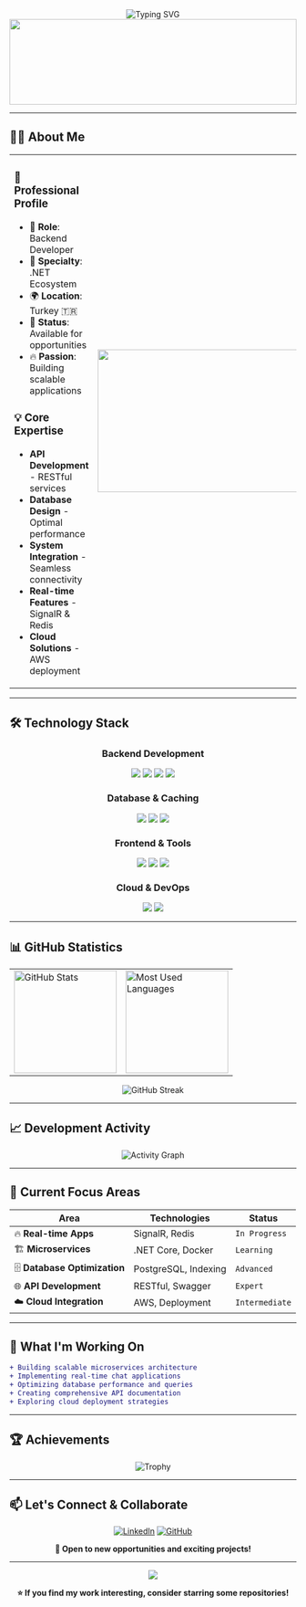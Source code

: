 <!-- Modern Professional Header -->
<div align="center">
  <img src="https://readme-typing-svg.demolab.com?font=Fira+Code&size=28&duration=3000&pause=1000&color=00D8FF&center=true&vCenter=true&width=600&lines=Hi%2C+I'm+Eray+Y%C3%BCksek+%F0%9F%91%8B;Backend+Developer;.NET+Specialist" alt="Typing SVG" />
</div>

<!-- Clean Professional Banner -->
<div align="center">
  <img width="100%" height="150" src="https://capsule-render.vercel.app/api?type=waving&color=0d1117,1a1a2e,16213e&height=150&section=header&text=.NET%20Backend%20Developer&fontSize=35&fontColor=38BDF8&animation=fadeIn&fontAlignY=50" />
</div>

---

## 👨‍💻 **About Me**

<table>
<tr>
<td width="50%">

### 🚀 **Professional Profile**
- 💼 **Role**: Backend Developer
- 🎯 **Specialty**: .NET Ecosystem
- 🌍 **Location**: Turkey 🇹🇷
- 📧 **Status**: Available for opportunities
- 🔥 **Passion**: Building scalable applications

### 💡 **Core Expertise**
- **API Development** - RESTful services
- **Database Design** - Optimal performance  
- **System Integration** - Seamless connectivity
- **Real-time Features** - SignalR & Redis
- **Cloud Solutions** - AWS deployment

</td>
<td width="50%">

<div align="center">
  <img src="https://github.com/abhisheknaiidu/abhisheknaiidu/blob/master/code.gif" width="400" height="250"/>
</div>

</td>
</tr>
</table>

---

## 🛠️ **Technology Stack**

<div align="center">

### **Backend Development**
<p>
  <img src="https://img.shields.io/badge/.NET-512BD4?style=for-the-badge&logo=dotnet&logoColor=white" />
  <img src="https://img.shields.io/badge/C%23-239120?style=for-the-badge&logo=csharp&logoColor=white" />
  <img src="https://img.shields.io/badge/SignalR-512BD4?style=for-the-badge&logo=signalr&logoColor=white" />
  <img src="https://img.shields.io/badge/Entity_Framework-512BD4?style=for-the-badge&logo=.net&logoColor=white" />
</p>

### **Database & Caching**
<p>
  <img src="https://img.shields.io/badge/PostgreSQL-336791?style=for-the-badge&logo=postgresql&logoColor=white" />
  <img src="https://img.shields.io/badge/SQL_Server-CC2927?style=for-the-badge&logo=microsoftsqlserver&logoColor=white" />
  <img src="https://img.shields.io/badge/Redis-DC382D?style=for-the-badge&logo=redis&logoColor=white" />
</p>

### **Frontend & Tools**
<p>
  <img src="https://img.shields.io/badge/Angular-DD0031?style=for-the-badge&logo=angular&logoColor=white" />
  <img src="https://img.shields.io/badge/Bootstrap-7952B3?style=for-the-badge&logo=bootstrap&logoColor=white" />
  <img src="https://img.shields.io/badge/Swagger-85EA2D?style=for-the-badge&logo=swagger&logoColor=black" />
</p>

### **Cloud & DevOps**
<p>
  <img src="https://img.shields.io/badge/AWS-232F3E?style=for-the-badge&logo=amazonaws&logoColor=white" />
  <img src="https://img.shields.io/badge/Postman-FF6C37?style=for-the-badge&logo=postman&logoColor=white" />
</p>

</div>

---

## 📊 **GitHub Statistics**

<div align="center">
  <table>
    <tr>
      <td>
        <img height="180em" src="https://github-readme-stats.vercel.app/api?username=ErayYuksek&show_icons=true&theme=tokyonight&include_all_commits=true&count_private=true&hide_border=true&bg_color=0D1117&title_color=38BDF8&text_color=ffffff&icon_color=00D8FF" alt="GitHub Stats" />
      </td>
      <td>
        <img height="180em" src="https://github-readme-stats.vercel.app/api/top-langs/?username=ErayYuksek&layout=compact&theme=tokyonight&hide_border=true&bg_color=0D1117&title_color=38BDF8&text_color=ffffff&langs_count=6&hide=html,css" alt="Most Used Languages" />
      </td>
    </tr>
  </table>
</div>

<div align="center">
  <img src="https://github-readme-streak-stats.herokuapp.com?user=ErayYuksek&theme=tokyonight&hide_border=true&background=0D1117&stroke=38BDF8&ring=38BDF8&fire=FF6B6B&currStreakLabel=38BDF8" alt="GitHub Streak" />
</div>

---

## 📈 **Development Activity**

<div align="center">
  <img src="https://github-readme-activity-graph.vercel.app/graph?username=ErayYuksek&theme=tokyo-night&bg_color=0D1117&color=38BDF8&line=00D8FF&point=FF6B6B&area=true&hide_border=true" alt="Activity Graph" />
</div>

---

## 🎯 **Current Focus Areas**

<div align="center">
  
| **Area** | **Technologies** | **Status** |
|----------|------------------|------------|
| 🔥 **Real-time Apps** | SignalR, Redis | `In Progress` |
| 🏗️ **Microservices** | .NET Core, Docker | `Learning` |
| 🗄️ **Database Optimization** | PostgreSQL, Indexing | `Advanced` |
| 🌐 **API Development** | RESTful, Swagger | `Expert` |
| ☁️ **Cloud Integration** | AWS, Deployment | `Intermediate` |

</div>

---

## 💼 **What I'm Working On**

```diff
+ Building scalable microservices architecture
+ Implementing real-time chat applications
+ Optimizing database performance and queries  
+ Creating comprehensive API documentation
+ Exploring cloud deployment strategies
```

---

## 🏆 **Achievements**

<div align="center">
  <img src="https://github-profile-trophy.vercel.app/?username=ErayYuksek&theme=tokyonight&no-frame=true&no-bg=true&margin-w=4&row=1&column=6" alt="Trophy" />
</div>

---

## 📫 **Let's Connect & Collaborate**

<div align="center">
  
[![LinkedIn](https://img.shields.io/badge/LinkedIn-0077B5?style=for-the-badge&logo=linkedin&logoColor=white)](https://www.linkedin.com/in/eray-y-6a671a322/)
[![GitHub](https://img.shields.io/badge/GitHub-100000?style=for-the-badge&logo=github&logoColor=white)](https://github.com/ErayYuksek)

**🚀 Open to new opportunities and exciting projects!**

</div>

---

<!-- Professional Footer -->
<div align="center">
  <img src="https://capsule-render.vercel.app/api?type=waving&color=0d1117,1a1a2e,16213e&height=120&section=footer&reversal=true" />
  
  **⭐ If you find my work interesting, consider starring some repositories!**
</div>
